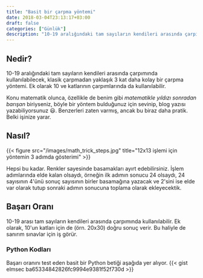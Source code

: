 ```yaml
---
title: "Basit bir çarpma yöntemi"
date: 2018-03-04T23:13:17+03:00
draft: false
categories: ["Günlük"]
description: "10-19 aralığındaki tam sayıların kendileri arasında çarpımında kullanılabilecek, klasik çarpmadan yaklaşık 3 kat daha kolay bir çarpma yöntemi."
---
```


## Nedir?
10-19 aralığındaki tam sayıların kendileri arasında çarpımında kullanılabilecek, klasik çarpmadan yaklaşık 3 kat daha kolay bir çarpma yöntemi. Ek olarak 10 ve katlarının çarpımlarında da kullanılabilir.

Konu matematik olunca, özellikle de benim gibi *matematikle yıldızı sonradan barışan* biriyseniz, böyle bir yöntem bulduğunuz için sevinip, blog yazısı yazabiliyorsunuz :smiley:. Benzerleri zaten varmış, ancak bu biraz daha pratik. Belki işinize yarar.


## Nasıl?
{{< figure src="/images/math_trick_steps.jpg" title="12x13 işlemi için yöntemin 3 adımda gösterimi"  >}}

Hepsi bu kadar. Renkler sayesinde basamakları ayırt edebilirsiniz. İşlem adımlarında elde kalan olsaydı, örneğin ilk adımın sonucu 24 olsaydı, 24 sayısının 4'ünü sonuç sayısının birler basamağına yazacak ve 2'sini ise elde var olarak tutup sonraki adımın sonucuna toplama olarak ekleyecektik.

## Başarı Oranı
10-19 arası tam sayıların kendileri arasında çarpımında kullanılabilir. Ek olarak, 10'un katları için de (örn. 20x30) doğru sonuç verir. Bu haliyle de sanırım sınavlar için iş görür.

### Python Kodları
Başarı oranını test eden basit bir Python betiği aşağıda yer alıyor.
{{< gist elmsec ba65334842826fc9994e9381f52f730d >}}
